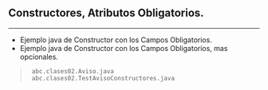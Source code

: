##  Constructores, Atributos Obligatorios.
-----

* Ejemplo java de Constructor con los Campos Obligatorios.
* Ejemplo java de Constructor con los Campos Obligatorios, mas opcionales.

>      abc.clases02.Aviso.java
>      abc.clases02.TestAvisoConstructores.java

